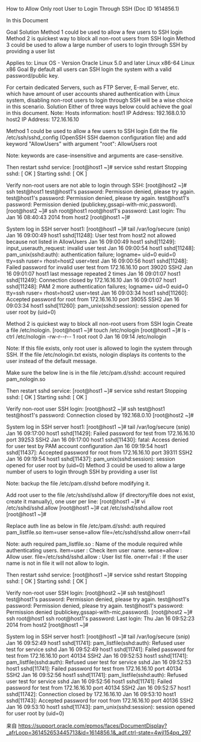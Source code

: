 How to Allow Only root User to Login Through SSH (Doc ID 1614856.1)

In this Document
 
Goal
Solution
Method 1 could be used to allow a few users to SSH login
Method 2 is quickest way to block all non-root users from SSH login
Method 3 could be used to allow a large number of users to login through SSH by providing a user list
 
Applies to:
Linux OS - Version Oracle Linux 5.0 and later
Linux x86-64
Linux x86
Goal
By default all users can SSH login the system with a valid password/public key.
 
For certain dedicated Servers, such as FTP Server, E-mail Server, etc. which have amount of user accounts shared authentication with Linux system, disabling non-root users to login through SSH will be a wise choice in this scenario.
Solution
Either of three ways below could achieve the goal in this document.
Note:
Hosts information:
host1 IP Address: 192.168.0.10
host2 IP Address: 172.16.16.10
 
Method 1 could be used to allow a few users to SSH login
Edit the file /etc/ssh/sshd_config (OpenSSH SSH daemon configuration file) and add keyword "AllowUsers" with argument "root":
AllowUsers root
 
Note: keywords are case-insensitive and arguments are case-sensitive.
 
Then restart sshd service:
[root@host1 ~]# service sshd restart
Stopping sshd:                                             [  OK  ]
Starting sshd:                                             [  OK  ]
 
Verify non-root users are not able to login through SSH:
[root@host2 ~]# ssh test@host1
test@host1's password:
Permission denied, please try again.
test@host1's password:
Permission denied, please try again.
test@host1's password:
Permission denied (publickey,gssapi-with-mic,password).
[root@host2 ~]# ssh root@host1
root@host1's password:
Last login: Thu Jan 16 08:40:43 2014 from host2
[root@host1 ~]#
 
System log in SSH server host1:
[root@host1 ~]# tail /var/log/secure
(snip)
Jan 16 09:00:49 host1 sshd[11248]: User test from host2 not allowed because not listed in AllowUsers
Jan 16 09:00:49 host1 sshd[11249]: input_userauth_request: invalid user test
Jan 16 09:00:54 host1 sshd[11248]: pam_unix(sshd:auth): authentication failure; logname= uid=0 euid=0 tty=ssh ruser= rhost=host2  user=test
Jan 16 09:00:56 host1 sshd[11248]: Failed password for invalid user test from 172.16.16.10 port 39020 SSH2
Jan 16 09:01:07 host1 last message repeated 2 times
Jan 16 09:01:07 host1 sshd[11249]: Connection closed by 172.16.16.10
Jan 16 09:01:07 host1 sshd[11248]: PAM 2 more authentication failures; logname= uid=0 euid=0 tty=ssh ruser= rhost=host2  user=test
Jan 16 09:03:34 host1 sshd[11260]: Accepted password for root from 172.16.16.10 port 39055 SSH2
Jan 16 09:03:34 host1 sshd[11260]: pam_unix(sshd:session): session opened for user root by (uid=0)
 
Method 2 is quickest way to block all non-root users from SSH login
Create a file /etc/nologin.
[root@host1 ~]# touch /etc/nologin
[root@host1 ~]# ls -ctrl /etc/nologin
-rw-r--r-- 1 root root 0 Jan 16 09:14 /etc/nologin
 
Note:
If this file exists, only root user is allowed to login the system through SSH.
If the file /etc/nologin.txt exists, nologin displays its contents to the user instead of the default message.
 
Make sure the below line is in the file /etc/pam.d/sshd:
account    required     pam_nologin.so
 
Then restart sshd service:
[root@host1 ~]# service sshd restart
Stopping sshd:                                             [  OK  ]
Starting sshd:                                             [  OK  ]
 
Verify non-root user SSH login:
[root@host2 ~]# ssh test@host1
test@host1's password:
Connection closed by 192.168.0.10
[root@host2 ~]#
 
System log in SSH server host1:
[root@host1 ~]# tail  /var/log/secure
(snip)
Jan 16 09:17:00 host1 sshd[11429]: Failed password for test from 172.16.16.10 port 39253 SSH2
Jan 16 09:17:00 host1 sshd[11430]: fatal: Access denied for user test by PAM account configuration
Jan 16 09:19:54 host1 sshd[11437]: Accepted password for root from 172.16.16.10 port 39311 SSH2
Jan 16 09:19:54 host1 sshd[11437]: pam_unix(sshd:session): session opened for user root by (uid=0)
Method 3 could be used to allow a large number of users to login through SSH by providing a user list
 
Note: backup the file /etc/pam.d/sshd before modifying it.
 
Add root user to the file /etc/sshd/sshd.allow (if directory/file does not exist, create it manually), one user per line:
[root@host1 ~]# vi /etc/sshd/sshd.allow
[root@host1 ~]# cat /etc/sshd/sshd.allow
root
[root@host1 ~]#
 
Replace auth line as below in file /etc/pam.d/sshd:
auth required pam_listfile.so item=user sense=allow file=/etc/sshd/sshd.allow onerr=fail
 
Note:
auth required pam_listfile.so : Name of the module required while authenticating users.
item=user : Check item user name.
sense=allow : Allow user.
file=/etc/sshd/sshd.allow : User list file.
onerr=fail : If the user name is not in file it will not allow to login.
 
Then restart sshd service:
[root@host1 ~]# service sshd restart
Stopping sshd:                                             [  OK  ]
Starting sshd:                                             [  OK  ]
 
Verify non-root user SSH login:
[root@host2 ~]# ssh test@host1
test@host1's password:
Permission denied, please try again.
test@host1's password:
Permission denied, please try again.
test@host1's password:
Permission denied (publickey,gssapi-with-mic,password).
[root@host2 ~]# ssh root@host1
ssh root@host1's password:
Last login: Thu Jan 16 09:52:23 2014 from host2
[root@host1 ~]#
 
System log in SSH server host1:
[root@host1 ~]# tail /var/log/secure
(snip)
Jan 16 09:52:49 host1 sshd[11741]: pam_listfile(sshd:auth): Refused user test for service sshd
Jan 16 09:52:49 host1 sshd[11741]: Failed password for test from 172.16.16.10 port 40134 SSH2
Jan 16 09:52:53 host1 sshd[11741]: pam_listfile(sshd:auth): Refused user test for service sshd
Jan 16 09:52:53 host1 sshd[11741]: Failed password for test from 172.16.16.10 port 40134 SSH2
Jan 16 09:52:56 host1 sshd[11741]: pam_listfile(sshd:auth): Refused user test for service sshd
Jan 16 09:52:56 host1 sshd[11741]: Failed password for test from 172.16.16.10 port 40134 SSH2
Jan 16 09:52:57 host1 sshd[11742]: Connection closed by 172.16.16.10
Jan 16 09:53:10 host1 sshd[11743]: Accepted password for root from 172.16.16.10 port 40136 SSH2
Jan 16 09:53:10 host1 sshd[11743]: pam_unix(sshd:session): session opened for user root by (uid=0)
 
来自 <https://support.oracle.com/epmos/faces/DocumentDisplay?_afrLoop=361452653445713&id=1614856.1&_adf.ctrl-state=4wjl154pq_297>